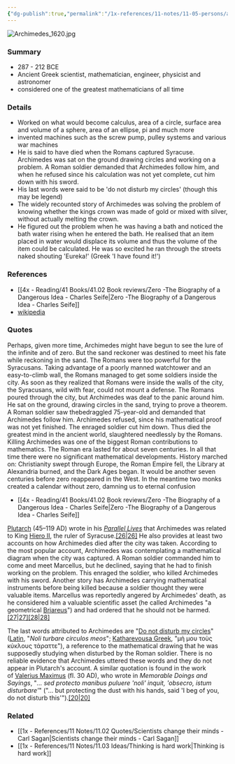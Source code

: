 ```yaml
---
{"dg-publish":true,"permalink":"/1x-references/11-notes/11-05-persons/archimedes/","title":"Archiemedes","created":"2024-02-27T07:49:16.579+03:00","updated":"2024-02-27T08:05:04.308+03:00"}
---
```


![Archimedes_1620.jpg](/img/user/1x%20-%20References/11%20Notes/11.05%20Persons/Archimedes_1620.jpg)
### Summary
- 287 - 212 BCE
- Ancient Greek scientist, mathematician, engineer, physicist and astronomer
- considered one of the greatest mathematicians of all time

### Details
- Worked on what would become calculus, area of a circle, surface area and volume of a sphere, area of an ellipse, pi and much more
- invented machines such as the screw pump, pulley systems and various war machines
- He is said to have died when the Romans captured Syracuse. Archimedes was sat on the ground drawing circles and working on a problem. A Roman soldier demanded that Archimedes follow him, and when he refused since his calculation was not yet complete, cut him down with his sword. 
- His last words were said to be 'do not disturb my circles' (though this may be legend)
- The widely recounted story of Archimedes was solving the problem of knowing whether the kings crown was made of gold or mixed with silver, without actually melting the crown.
- He figured out the problem when he was having a bath and noticed the bath water rising when he entered the bath. He realised that an item placed in water would displace its volume and thus the volume of the item could be calculated. He was so excited he ran through the streets naked shouting 'Eureka!' (Greek 'I have found it!')

### References
- [[4x - Reading/41 Books/41.02 Book reviews/Zero -The Biography of a Dangerous Idea - Charles Seife\|Zero -The Biography of a Dangerous Idea - Charles Seife]]
- [wikipedia](https://en.wikipedia.org/wiki/Archimedes)

### Quotes
Perhaps, given more time, Archimedes might have begun to see the lure of
the infinite and of zero. But the sand reckoner was destined to meet his fate while reckoning in the sand. The Romans were too powerful for the Syracusans. Taking advantage of a poorly manned watchtower and an easy-to-climb wall, the Romans managed to get some soldiers inside the city. As soon as they realized that Romans were inside the walls of the city, the Syracusans, wild with fear, could not mount a defense. The Romans poured through the city, but Archimedes was deaf to the panic around him. He sat on the ground, drawing circles in the sand, trying to prove a theorem. A Roman soldier saw thebedraggled 75-year-old and demanded that Archimedes follow him. Archimedes refused, since his mathematical proof was not yet finished. The enraged soldier cut him down. Thus died the greatest mind in the ancient world, slaughtered needlessly by the Romans.
Killing Archimedes was one of the biggest Roman contributions to
mathematics. The Roman era lasted for about seven centuries. In all that time there were no significant mathematical developments. History marched on: Christianity swept through Europe, the Roman Empire fell, the Library at Alexandria burned, and the Dark Ages began. It would be another seven centuries before zero reappeared in the West. In the meantime two monks created a calendar without zero, damning us to eternal confusion
- [[4x - Reading/41 Books/41.02 Book reviews/Zero -The Biography of a Dangerous Idea - Charles Seife\|Zero -The Biography of a Dangerous Idea - Charles Seife]]

[Plutarch](https://en.wikipedia.org/wiki/Plutarch "Plutarch") (45–119 AD) wrote in his _[Parallel Lives](https://en.wikipedia.org/wiki/Parallel_Lives "Parallel Lives")_ that Archimedes was related to King [Hiero II](https://en.wikipedia.org/wiki/Hiero_II_of_Syracuse "Hiero II of Syracuse"), the ruler of Syracuse.[[26\|26]](https://en.wikipedia.org/wiki/Archimedes#cite_note-28) He also provides at least two accounts on how Archimedes died after the city was taken. According to the most popular account, Archimedes was contemplating a mathematical diagram when the city was captured. A Roman soldier commanded him to come and meet Marcellus, but he declined, saying that he had to finish working on the problem. This enraged the soldier, who killed Archimedes with his sword. Another story has Archimedes carrying mathematical instruments before being killed because a soldier thought they were valuable items. Marcellus was reportedly angered by Archimedes' death, as he considered him a valuable scientific asset (he called Archimedes "a geometrical [Briareus](https://en.wikipedia.org/wiki/Hecatoncheires "Hecatoncheires")") and had ordered that he should not be harmed.[[27\|27]](https://en.wikipedia.org/wiki/Archimedes#cite_note-:6-29)[[28\|28]](https://en.wikipedia.org/wiki/Archimedes#cite_note-30)

The last words attributed to Archimedes are "[Do not disturb my circles](https://en.wikipedia.org/wiki/Do_not_disturb_my_circles "Do not disturb my circles")" ([Latin](https://en.wikipedia.org/wiki/Latin "Latin"), "_Noli turbare circulos meos_"; [Katharevousa Greek](https://en.wikipedia.org/wiki/Katharevousa "Katharevousa"), "μὴ μου τοὺς κύκλους τάραττε"), a reference to the mathematical drawing that he was supposedly studying when disturbed by the Roman soldier. There is no reliable evidence that Archimedes uttered these words and they do not appear in Plutarch's account. A similar quotation is found in the work of [Valerius Maximus](https://en.wikipedia.org/wiki/Valerius_Maximus "Valerius Maximus") (fl. 30 AD), who wrote in _Memorable Doings and Sayings_, "_... sed protecto manibus puluere 'noli' inquit, 'obsecro, istum disturbare'_" ("... but protecting the dust with his hands, said 'I beg of you, do not disturb this'").[[20\|20]](https://en.wikipedia.org/wiki/Archimedes#cite_note-death-22)

### Related
- [[1x - References/11 Notes/11.02 Quotes/Scientists change their minds - Carl Sagan\|Scientists change their minds - Carl Sagan]]
- [[1x - References/11 Notes/11.03 Ideas/Thinking is hard work\|Thinking is hard work]]